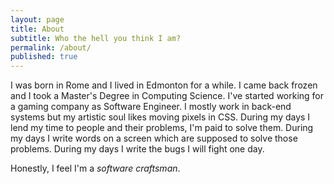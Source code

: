 ```yaml
---
layout: page
title: About
subtitle: Who the hell you think I am?
permalink: /about/
published: true
---
```


I was born in Rome and I lived in Edmonton for a while. I came back frozen and I took a Master's Degree in Computing Science. I've started working for a gaming company as Software Engineer. I mostly work in back-end systems but my artistic soul likes moving pixels in CSS.
During my days I lend my time to people and their problems, I'm paid to solve them.
During my days I write words on a screen which are supposed to solve those problems.
During my days I write the bugs I will fight one day.    

Honestly, I feel I'm a *software craftsman*.         

